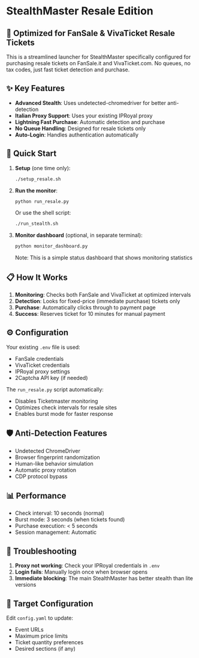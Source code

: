 # StealthMaster Resale Edition

## 🎯 Optimized for FanSale & VivaTicket Resale Tickets

This is a streamlined launcher for StealthMaster specifically configured for purchasing resale tickets on FanSale.it and VivaTicket.com. No queues, no tax codes, just fast ticket detection and purchase.

## ✨ Key Features

- **Advanced Stealth**: Uses undetected-chromedriver for better anti-detection
- **Italian Proxy Support**: Uses your existing IPRoyal proxy
- **Lightning Fast Purchase**: Automatic detection and purchase
- **No Queue Handling**: Designed for resale tickets only
- **Auto-Login**: Handles authentication automatically

## 🚀 Quick Start

1. **Setup** (one time only):
   ```bash
   ./setup_resale.sh
   ```

2. **Run the monitor**:
   ```bash
   python run_resale.py
   ```
   
   Or use the shell script:
   ```bash
   ./run_stealth.sh
   ```

3. **Monitor dashboard** (optional, in separate terminal):
   ```bash
   python monitor_dashboard.py
   ```
   Note: This is a simple status dashboard that shows monitoring statistics

## 📋 How It Works

1. **Monitoring**: Checks both FanSale and VivaTicket at optimized intervals
2. **Detection**: Looks for fixed-price (immediate purchase) tickets only
3. **Purchase**: Automatically clicks through to payment page
4. **Success**: Reserves ticket for 10 minutes for manual payment

## ⚙️ Configuration

Your existing `.env` file is used:
- FanSale credentials
- VivaTicket credentials  
- IPRoyal proxy settings
- 2Captcha API key (if needed)

The `run_resale.py` script automatically:
- Disables Ticketmaster monitoring
- Optimizes check intervals for resale sites
- Enables burst mode for faster response

## 🛡️ Anti-Detection Features

- Undetected ChromeDriver
- Browser fingerprint randomization
- Human-like behavior simulation
- Automatic proxy rotation
- CDP protocol bypass

## 📊 Performance

- Check interval: 10 seconds (normal)
- Burst mode: 3 seconds (when tickets found)
- Purchase execution: < 5 seconds
- Session management: Automatic

## 🔧 Troubleshooting

1. **Proxy not working**: Check your IPRoyal credentials in `.env`
2. **Login fails**: Manually login once when browser opens
3. **Immediate blocking**: The main StealthMaster has better stealth than lite versions

## 🎯 Target Configuration

Edit `config.yaml` to update:
- Event URLs
- Maximum price limits
- Ticket quantity preferences
- Desired sections (if any)